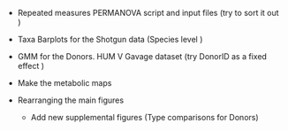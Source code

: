 - Repeated measures PERMANOVA script and input files (try to sort it out )
- Taxa Barplots for the Shotgun data (Species level )
- GMM for the Donors. HUM  V Gavage dataset (try DonorID as a fixed effect )
- Make the metabolic maps 
- Rearranging the main figures 

	- Add new supplemental figures (Type comparisons for Donors)